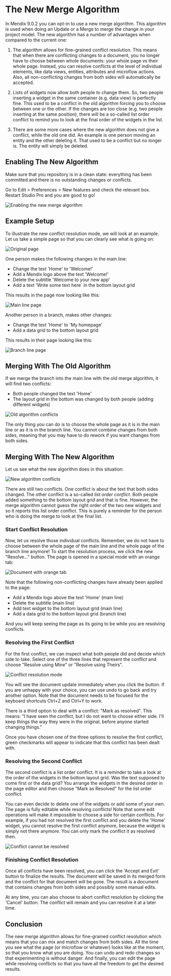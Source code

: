 # The New Merge Algorithm
    
In Mendix 9.0.2 you can opt-in to use a new merge algorithm. This algorithm is used when doing an Update or a Merge to merge the change in your project model. The new algorithm has a number of advantages when compared to the current one:
    
1. The algorithm allows for fine-grained conflict resolution. This means that when there are conflicting changes to a document, you no longer have to choose between whole documents: your whole page vs their whole page. Instead, you can resolve conflicts at the level of individual elements, like data views, entities, attributes and microflow actions. Also, all non-conflicting changes from both sides will automatically be accepted.
    
2. Lists of widgets now allow both people to change them. So, two people inserting a widget in the same container (e.g. data view) is perfectly fine. This used to be a conflict in the old algorithm forcing you to choose between one or the other. If the changes are too close (e.g. two people inserting at the same position), there will be a so-called list order conflict to remind you to look at the final order of the widgets in the list. 
    
3. There are some more cases where the new algorithm does not give a conflict, while the old one did. An example is one person moving an entity and the other deleting it. That used to be a conflict but no longer is. The entity will simply be deleted.
    
## Enabling The New Algorithm

Make sure that you repository is in a clean state: everything has been committed and there is no outstanding changes or conflicts. 

Go to Edit > Preferences > New features and check the relevant box. Restart Studio Pro and you are good to go!

![Enabling the new merge algorithm](attachments/new-merge-algorithm/enable-new-merge-algorithm.png)

## Example Setup

To illustrate the new conflict resolution mode, we will look at an example. Let us take a simple page so that you can clearly see what is going on:

![Original page](attachments/new-merge-algorithm/new-merge-algorithm-base-page.png)

One person makes the following changes in the main line:

* Change the text 'Home' to 'Welcome!'
* Add a Mendix logo above the text 'Welcome!'
* Delete the subtitle 'Welcome to your new app'
* Add a text 'Write some text here` in the bottom layout grid

This results in the page now looking like this:

![Main line page](attachments/new-merge-algorithm/new-merge-algorithm-main-page.png)

Another person in a branch, makes other changes:

* Change the text 'Home' to 'My homepage'
* Add a data grid to the bottom layout grid

This results in their page looking like this:

![Branch line page](attachments/new-merge-algorithm/new-merge-algorithm-branch-page.png)

## Merging With The Old Algorithm

If we merge the branch into the main line with the old merge algorithm, it will find two conflicts:

* Both people changed the text 'Home'
* The layout grid in the bottom was changed by both people (adding different widgets)

![Old algorithm conflicts](attachments/new-merge-algorithm/old-merge-algorithm-conflicts.png)

The only thing you can do is to choose the whole page as it is in the main line or as it is in the branch line. You cannot combine changes from both sides, meaning that you may have to do rework if you want changes from both sides.

## Merging With The New Algorithm

Let us see what the new algorithm does in this situation:

![New algorithm conflicts](attachments/new-merge-algorithm/new-merge-algorithm-conflicts.png)

There are still two conflicts. One conflict is about the text that both sides changed. The other conflict is a so-called *list order conflict*. Both people added something to the bottom layout grid and that is fine. However, the merge algorithm cannot guess the right order of the two new widgets and so it reports this list order conflict. This is purely a reminder for the person who is doing the merge to look at the final list. 

### Start Conflict Resolution

Now, let us resolve those individual conflicts. Remember, we do not have to choose between the whole page of the main line and the whole page of the branch line anymore! To start the resolution process, we click the new "Resolve..." button. The page is opened in a special mode with an orange tab:

![Document with orange tab](attachments/new-merge-algorithm/new-merge-algorithm-orange-tab.png)

Note that the following non-conflicting changes have already been applied to the page:

* Add a Mendix logo above the text 'Home' (main line)
* Delete the subtitle (main line)
* Add text widget to the bottom layout grid (main line)
* Add a data grid to the bottom layout grid (branch line)

And you will keep seeing the page as its going to be while you are resolving conflicts.

### Resolving the First Conflict

For the first conflict, we can inspect what both people did and decide which side to take. Select one of the three lines that represent the conflict and choose "Resolve using Mine" or "Resolve using Theirs". 

![Conflict resolution mode](attachments/new-merge-algorithm/new-merge-algorithm-resolve-mode.png)

You will see the document update immediately when you click the button. If you are unhappy with your choice, you can use undo to go back and try another option. Note that the document needs to be focused for the keyboard shortcuts Ctrl+Z and Ctrl+Y to work.

There is a third option to deal with a conflict: "Mark as resolved". This means: "I have seen the conflict, but I do not want to choose either side. I'll keep things the way they were in the original, before anyone started changing things."

Once you have chosen one of the three options to resolve the first conflict, green checkmarks will appear to indicate that this conflict has been dealt with.

### Resolving the Second Conflict

The second conflict is a list order conflict. It is a reminder to take a look at the order of the widgets in the bottom layout grid. Was the text supposed to come first or the data grid? You arrange the widgets in the desired order in the page editor and then choose "Mark as Resolved" for the list order conflict.

You can even decide to delete one of the widgets or add some of your own. The page is fully editable while resolving conflicts! Note that some edit operations will make it impossible to choose a side for certain conflicts. For example, if you had not resolved the first conflict and you delete the 'Home' widget, you cannot resolve the first conflict anymore, because the widget is simply not there anymore. You can only mark the conflict it as resolved then.

![Conflict cannot be resolved](attachments/new-merge-algorithm/new-merge-algorithm-cannot-resolve.PNG)

### Finishing Conflict Resolution

Once all conflicts have been resolved, you can click the 'Accept and Exit' button to finalize the results. The document will be saved in its merged form and the conflict for that document will be gone. The result is a document that contains changes from both sides and possibly some manual edits.

At any time, you can also choose to abort conflict resolution by clicking the 'Cancel' button. The conflict will remain and you can resolve it at a later time.

## Conclusion

The new merge algorithm allows for fine-grained conflict resolution which means that you can mix and match changes from both sides. All the time you see what the page (or microflow or whatever) looks like at the moment, so that you know what you are doing. You can undo and redo changes so that experimenting is without danger. And finally, you can edit the page while resolving conflicts so that you have all the freedom to get the desired results. 
